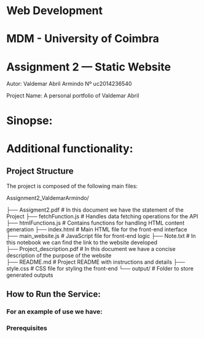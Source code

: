 # Web Development
# MDM - University of Coimbra
# Assignment 2 — Static Website

Autor: Valdemar Abril Armindo
Nº uc2014236540

Project Name: A personal portfolio of Valdemar Abril
# Sinopse:
 

# Additional functionality:


## Project Structure

The project is composed of the following main files:

Assignment2_ValdemarArmindo/

├── Assigment2.pdf           # In this document we have the statement of the Project
├── fetchFunction.js         # Handles data fetching operations for the API
├── htmlFunctions.js         # Contains functions for handling HTML content generation
├── index.html               # Main HTML file for the front-end interface
├── main_website.js          # JavaScript file for front-end logic 
├── Note.txt                 # In this notebook we can find the link to the website developed      
├── Project_description.pdf  # In this document we have a concise description of the purpose of the website     
├── README.md                # Project README with instructions and details
├── style.css                # CSS file for styling the front-end
└── output/                  # Folder to store generated outputs




## How to Run the Service:

### For an example of use we have:



### Prerequisites
